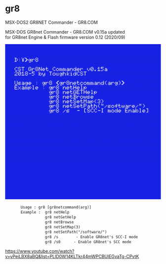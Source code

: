 # gr8
MSX-DOS2 GR8NET Commander - GR8.COM

MSX-DOS GR8net Commander - GR8.COM v0.15a updated  
           for GR8net Engine & Flash firmware version 0.12 (2020/09)

![MSX-DOS2 GR8NET Commander - GR8.COM](gr8.jpg)

           Usage : gr8 [gr8netcommand(arg)]
           Example :  gr8 netHelp
                      gr8 netGetHelp
                      gr8 netBrowse
                      gr8 netSetMap(3)
                      gr8 netSetPath("/software/")
                      gr8 /s        - Enable GR8net's SCC-I mode
                      gr8 /s0      - Enable GR8net's SCC mode


https://www.youtube.com/watch?v=yPeiLBX8aBQ&list=PLlD0W14KLTkr44mWPCBUlEGvaTg-CPvtK
